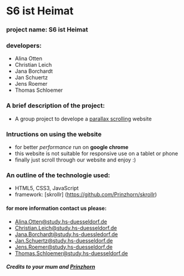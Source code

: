 # S6 ist Heimat

### project name: S6 ist Heimat

### developers:

* Alina Otten
* Christian Leich
* Jana Borchardt
* Jan Schuertz
* Jens Roemer
* Thomas Schloemer

### A brief description of the project:

* A group project to develope a [parallax scrolling](https://en.wikipedia.org/wiki/Parallax_scrolling) website

### Intructions on using the website

* for better *performance* run on **google chrome**
* this website is not suitable for responsive use on a tablet or phone
* finally just scroll through our website and enjoy :)

### An outline of the technologie used:

* HTML5, CSS3, JavaScript
* framework: [skrollr] (https://github.com/Prinzhorn/skrollr) 

#### for more information contact us please:

* Alina.Otten@study.hs-duesseldorf.de
* Christian.Leich@study.hs-duesseldorf.de
* Jana.Borchardt@study.hs-duessledorf.de
* Jan.Schuertz@study.hs-duesseldorf.de
* Jens.Roemer@study.hs-duesseldorf.de
* Thomas.Schloemer@study.hs-duesseldorf.de


#####  Credits to your mum and [Prinzhorn](https://github.com/Prinzhorn)